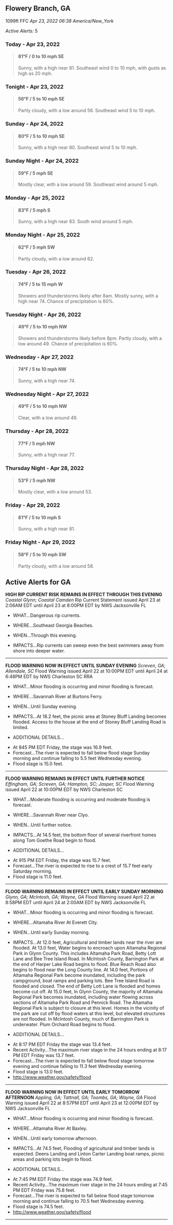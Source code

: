 ## Flowery Branch, GA
1099ft
FFC
*Apr 23, 2022 06:38 America/New_York*

*Active Alerts:* 5
### Today - Apr 23, 2022
> #### **81&deg;F** / 0 to 10 mph SE
> Sunny, with a high near 81. Southeast wind 0 to 10 mph, with gusts as high as 20 mph.

### Tonight - Apr 23, 2022
> #### **56&deg;F** / 5 to 10 mph SE
> Partly cloudy, with a low around 56. Southeast wind 5 to 10 mph.

### Sunday - Apr 24, 2022
> #### **80&deg;F** / 5 to 10 mph SE
> Sunny, with a high near 80. Southeast wind 5 to 10 mph.

### Sunday Night - Apr 24, 2022
> #### **59&deg;F** / 5 mph SE
> Mostly clear, with a low around 59. Southeast wind around 5 mph.

### Monday - Apr 25, 2022
> #### **83&deg;F** / 5 mph S
> Sunny, with a high near 83. South wind around 5 mph.

### Monday Night - Apr 25, 2022
> #### **62&deg;F** / 5 mph SW
> Partly cloudy, with a low around 62.

### Tuesday - Apr 26, 2022
> #### **74&deg;F** / 5 to 15 mph W
> Showers and thunderstorms likely after 8am. Mostly sunny, with a high near 74. Chance of precipitation is 60%.

### Tuesday Night - Apr 26, 2022
> #### **49&deg;F** / 5 to 10 mph NW
> Showers and thunderstorms likely before 8pm. Partly cloudy, with a low around 49. Chance of precipitation is 60%.

### Wednesday - Apr 27, 2022
> #### **74&deg;F** / 5 to 10 mph NW
> Sunny, with a high near 74.

### Wednesday Night - Apr 27, 2022
> #### **49&deg;F** / 5 to 10 mph NW
> Clear, with a low around 49.

### Thursday - Apr 28, 2022
> #### **77&deg;F** / 5 mph NW
> Sunny, with a high near 77.

### Thursday Night - Apr 28, 2022
> #### **53&deg;F** / 5 mph NW
> Mostly clear, with a low around 53.

### Friday - Apr 29, 2022
> #### **81&deg;F** / 5 to 10 mph S
> Sunny, with a high near 81.

### Friday Night - Apr 29, 2022
> #### **58&deg;F** / 5 to 10 mph SW
> Partly cloudy, with a low around 58.

## Active Alerts for GA

**HIGH RIP CURRENT RISK REMAINS IN EFFECT THROUGH THIS EVENING**
*Coastal Glynn; Coastal Camden*
Rip Current Statement issued April 23 at 2:06AM EDT until April 23 at 8:00PM EDT by NWS Jacksonville FL
* WHAT...Dangerous rip currents.

* WHERE...Southeast Georgia Beaches.

* WHEN...Through this evening.

* IMPACTS...Rip currents can sweep even the best swimmers away
from shore into deeper water.
---

**FLOOD WARNING NOW IN EFFECT UNTIL SUNDAY EVENING**
*Screven, GA; Allendale, SC*
Flood Warning issued April 22 at 10:00PM EDT until April 24 at 6:48PM EDT by NWS Charleston SC
RRA

* WHAT...Minor flooding is occurring and minor flooding is forecast.

* WHERE...Savannah River at Burtons Ferry.

* WHEN...Until Sunday evening.

* IMPACTS...At 18.2 feet, the picnic area at Stoney Bluff Landing
becomes flooded. Access to the house at the end of Stoney Bluff
Landing Road is limited.

* ADDITIONAL DETAILS...
- At 845 PM EDT Friday, the stage was 16.9 feet.
- Forecast...The river is expected to fall below flood stage
Sunday morning and continue falling to 5.5 feet Wednesday
evening.
- Flood stage is 15.0 feet.
---

**FLOOD WARNING REMAINS IN EFFECT UNTIL FURTHER NOTICE**
*Effingham, GA; Screven, GA; Hampton, SC; Jasper, SC*
Flood Warning issued April 22 at 10:00PM EDT by NWS Charleston SC
* WHAT...Moderate flooding is occurring and moderate flooding is
forecast.

* WHERE...Savannah River near Clyo.

* WHEN...Until further notice.

* IMPACTS...At 14.5 feet, the bottom floor of several riverfront
homes along Tom Goethe Road begin to flood.

* ADDITIONAL DETAILS...
- At 915 PM EDT Friday, the stage was 15.7 feet.
- Forecast...The river is expected to rise to a crest of 15.7
feet early Saturday morning.
- Flood stage is 11.0 feet.
---

**FLOOD WARNING REMAINS IN EFFECT UNTIL EARLY SUNDAY MORNING**
*Glynn, GA; McIntosh, GA; Wayne, GA*
Flood Warning issued April 22 at 8:58PM EDT until April 24 at 2:00AM EDT by NWS Jacksonville FL
* WHAT...Minor flooding is occurring and minor flooding is forecast.

* WHERE...Altamaha River At Everett City.

* WHEN...Until early Sunday morning.

* IMPACTS...At 12.0 feet, Agricultural and timber lands near the
river are flooded.
At 13.0 feet, Water begins to encroach upon Altamaha Regional Park
in Glynn County. This includes Altamaha Park Road, Betty Lott Lane
and Bee Tree Island Road. In McIntosh County, Barrington Park at
the end of Harper Lake Road begins to flood. Blue Reach Road also
begins to flood near the Long County line.
At 14.0 feet, Portions of Altamaha Regional Park become inundated,
including the park campground, boat ramps and parking lots. Bee
Tree Island Road is flooded and closed. The end of Betty Lott Lane
is flooded and homes become cut off.
At 15.0 feet, In Glynn County, the majority of Altamaha Regional
Park becomes inundated, including water flowing across sections of
Altamaha Park Road and Pennick Road. The Altamaha Regional Park is
subject to closure at this level. Homes in the vicinity of the
park are cut off by flood waters at this level, but elevated
structures are not flooded. In McIntosh County, much of Barrington
Park is underwater. Plum Orchard Road begins to flood.

* ADDITIONAL DETAILS...
- At 8:17 PM EDT Friday the stage was 13.4 feet.
- Recent Activity...The maximum river stage in the 24 hours
ending at 8:17 PM EDT Friday was 13.7 feet.
- Forecast...The river is expected to fall below flood stage
tomorrow evening and continue falling to 11.3 feet Wednesday
evening.
- Flood stage is 13.0 feet.
- http://www.weather.gov/safety/flood
---

**FLOOD WARNING NOW IN EFFECT UNTIL EARLY TOMORROW AFTERNOON**
*Appling, GA; Tattnall, GA; Toombs, GA; Wayne, GA*
Flood Warning issued April 22 at 8:57PM EDT until April 23 at 12:00PM EDT by NWS Jacksonville FL
* WHAT...Minor flooding is occurring and minor flooding is forecast.

* WHERE...Altamaha River At Baxley.

* WHEN...Until early tomorrow afternoon.

* IMPACTS...At 74.5 feet, Flooding of agricultural and timber lands
is expected. Deens Landing and Linton Carter Landing boat ramps,
picnic areas and parking lots begin to flood.

* ADDITIONAL DETAILS...
- At 7:45 PM EDT Friday the stage was 74.9 feet.
- Recent Activity...The maximum river stage in the 24 hours
ending at 7:45 PM EDT Friday was 75.8 feet.
- Forecast...The river is expected to fall below flood stage
tomorrow morning and continue falling to 70.5 feet Wednesday
evening.
- Flood stage is 74.5 feet.
- http://www.weather.gov/safety/flood
---

